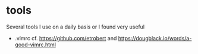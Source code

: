 # tools
Several tools I use on a daily basis or I found very useful

- .vimrc 
    cf. https://github.com/etrobert and 
    https://dougblack.io/words/a-good-vimrc.html
